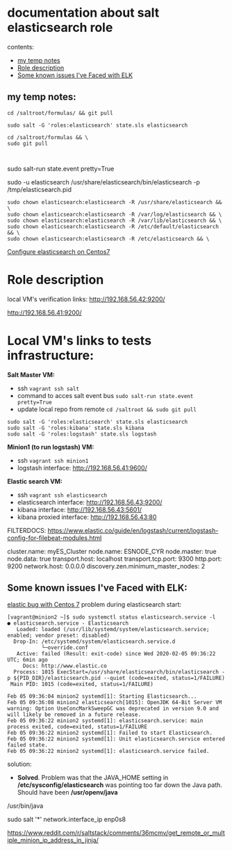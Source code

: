 # documentation about salt elasticsearch role
contents:
- [my temp notes]()
- [Role description]()
- [Some known issues I've Faced with ELK]()




my temp notes:
---
```
cd /saltroot/formulas/ && git pull 

sudo salt -G 'roles:elasticsearch' state.sls elasticsearch 

cd /saltroot/formulas && \
sudo git pull



```
sudo salt-run state.event pretty=True

sudo -u elasticsearch /usr/share/elasticsearch/bin/elasticsearch -p /tmp/elasticsearch.pid 
```
sudo chown elasticsearch:elasticsearch -R /usr/share/elasticsearch && \
sudo chown elasticsearch:elasticsearch -R /var/log/elasticsearch && \
sudo chown elasticsearch:elasticsearch -R /var/lib/elasticsearch && \
sudo chown elasticsearch:elasticsearch -R /etc/default/elasticsearch && \
sudo chown elasticsearch:elasticsearch -R /etc/elasticsearch && \

```
[Configure elasticsearch on Centos7](https://www.digitalocean.com/community/tutorials/how-to-install-and-configure-elasticsearch-on-centos-7)

# Role description

local VM's verification links:
http://192.168.56.42:9200/

http://192.168.56.41:9200/



# Local VM's links to tests infrastructure:

**Salt Master VM:**
- ssh                       ```vagrant ssh salt```
- command to acces salt event bus ```sudo salt-run state.event pretty=True```
- update local repo from remote ```cd /saltroot && sudo git pull```

```
sudo salt -G 'roles:elasticsearch' state.sls elasticsearch
sudo salt -G 'roles:kibana' state.sls kibana
sudo salt -G 'roles:logstash' state.sls logstash
```

**Minion1 (to run logstash) VM:**
- ssh                      ```vagrant ssh minion1```
- logstash interface:      http://192.168.56.41:9600/

**Elastic search VM:**
- ssh                       ```vagrant ssh elasticsearch```
- elasticsearch interface:  http://192.168.56.43:9200/
- kibana interface:         http://192.168.56.43:5601/
- kibana proxied interface: http://192.168.56.43:80



FILTERDOCS: https://www.elastic.co/guide/en/logstash/current/logstash-config-for-filebeat-modules.html


cluster.name: myES_Cluster
node.name: ESNODE_CYR
node.master: true
node.data: true
transport.host: localhost
transport.tcp.port: 9300
http.port: 9200
network.host: 0.0.0.0
discovery.zen.minimum_master_nodes: 2



**Some known issues I've Faced with ELK:**
---
[elastic bug with Centos 7](https://discuss.elastic.co/t/elasticsearch-will-not-start-no-logs-code-exited-status-1-failure/135797)
problem during elasticsearch start:
```
[vagrant@minion2 ~]$ sudo systemctl status elasticsearch.service -l
● elasticsearch.service - Elasticsearch
   Loaded: loaded (/usr/lib/systemd/system/elasticsearch.service; enabled; vendor preset: disabled)
  Drop-In: /etc/systemd/system/elasticsearch.service.d
           └─override.conf
   Active: failed (Result: exit-code) since Wed 2020-02-05 09:36:22 UTC; 6min ago
     Docs: http://www.elastic.co
  Process: 1015 ExecStart=/usr/share/elasticsearch/bin/elasticsearch -p ${PID_DIR}/elasticsearch.pid --quiet (code=exited, status=1/FAILURE)
 Main PID: 1015 (code=exited, status=1/FAILURE)

Feb 05 09:36:04 minion2 systemd[1]: Starting Elasticsearch...
Feb 05 09:36:08 minion2 elasticsearch[1015]: OpenJDK 64-Bit Server VM warning: Option UseConcMarkSweepGC was deprecated in version 9.0 and will likely be removed in a future release.
Feb 05 09:36:22 minion2 systemd[1]: elasticsearch.service: main process exited, code=exited, status=1/FAILURE
Feb 05 09:36:22 minion2 systemd[1]: Failed to start Elasticsearch.
Feb 05 09:36:22 minion2 systemd[1]: Unit elasticsearch.service entered failed state.
Feb 05 09:36:22 minion2 systemd[1]: elasticsearch.service failed.
```
solution:
- **Solved**. Problem was that the JAVA_HOME setting in **/etc/sysconfig/elasticsearch** was pointing too far down the Java path. Should have been **/usr/openv/java**



 /usr/bin/java 



 sudo salt '*' network.interface_ip enp0s8


 https://www.reddit.com/r/saltstack/comments/36mcmv/get_remote_or_multiple_minion_ip_address_in_jinja/